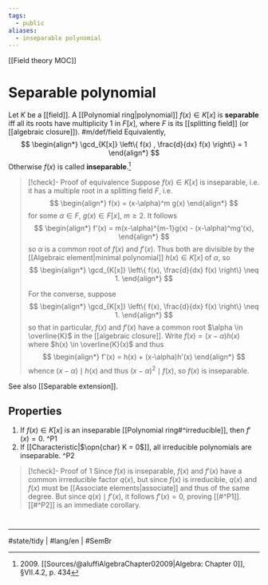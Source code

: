 ```yaml
---
tags:
  - public
aliases:
  - inseparable polynomial
---
```

[[Field theory MOC]]
# Separable polynomial

Let $K$ be a [[field]].
A [[Polynomial ring|polynomial]] $f(x) \in K[x]$ is **separable** iff all its roots have multiplicity 1 in $F[x]$,
where $F$ is its [[splitting field]] (or [[algebraic closure]]). #m/def/field
Equivalently,
$$
\begin{align*}
\gcd_{K[x]} \left\{ f(x) , \frac{d}{dx} f(x) \right\} = 1
\end{align*}
$$
Otherwise $f(x)$ is called **inseparable**.[^2009]

> [!check]- Proof of equivalence
> Suppose $f(x) \in K[x]$ is inseparable, i.e. it has a multiple root in a splitting field $F$, i.e.
> $$
> \begin{align*}
> f(x) = (x-\alpha)^m g(x)
> \end{align*}
> $$
> for some $\alpha \in F$, $g(x) \in F[x]$, $m \geq 2$.
> It follows
> $$
> \begin{align*}
> f'(x) = m(x-\alpha)^{m-1}g(x) - (x-\alpha)^mg'(x),
> \end{align*}
> $$
> so $\alpha$ is a common root of $f(x)$ and $f'(x)$.
> Thus both are divisible by the [[Algebraic element|minimal polynomial]] $h(x) \in K[x]$ of $\alpha$,
> so
> $$
> \begin{align*}
> \gcd_{K[x]} \left\{ f(x), \frac{d}{dx} f(x) \right\} \neq 1.
> \end{align*}
> $$
> 
> For the converse, suppose
> $$
> \begin{align*}
> \gcd_{K[x]} \left\{ f(x), \frac{d}{dx} f(x) \right\} \neq 1.
> \end{align*}
> $$
> so that in particular, $f(x)$ and $f'(x)$ have a common root $\alpha \in \overline{K}$ in the [[algebraic closure]].
> Write $f(x) = (x-\alpha)h(x)$ where $h(x) \in \overline{K}(x)$ and thus
> $$
> \begin{align*}
> f'(x) = h(x) + (x-\alpha)h'(x)
> \end{align*}
> $$
> whence $(x-\alpha) \mid h(x)$ and thus $(x-\alpha)^2 \mid f(x)$,
> so $f(x)$ is inseparable. <span class="QED"/>

  [^2009]: 2009\. [[Sources/@aluffiAlgebraChapter02009|Algebra: Chapter 0]], §VII.4.2, p. 434

See also [[Separable extension]].

## Properties

1. If $f(x) \in K[x]$ is an inseparable [[Polynomial ring#^irreducible]], then $f'(x) = 0$. ^P1
2. If [[Characteristic|$\opn{char} K = 0$]], all irreducible polynomials are inseparable. ^P2

> [!check]- Proof of 1
> Since $f(x)$ is inseparable, $f(x)$ and $f'(x)$ have a common irrreducible factor $q(x)$, but since $f(x)$ is irreducible, $q(x)$ and $f(x)$ must be [[Associate elements|associate]] and thus of the same degree.
> But since $q(x) \mid f'(x)$, it follows $f'(x) = 0$, proving [[#^P1]]. [[#^P2]] is an immediate corollary. <span class="QED"/>

#
---
#state/tidy | #lang/en | #SemBr
